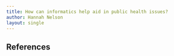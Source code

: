```yaml
---
title: How can informatics help aid in public health issues?
author: Hannah Nelson
layout: single
---
```


## References

